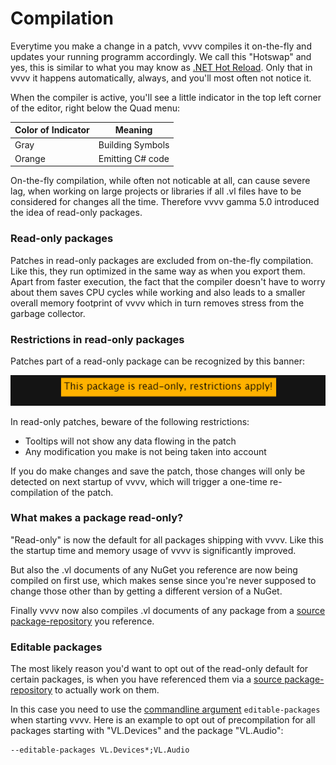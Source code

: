# Compilation

Everytime you make a change in a patch, vvvv compiles it on-the-fly and updates your running programm accordingly. We call this "Hotswap" and yes, this is similar to what you may know as [.NET Hot Reload](https://devblogs.microsoft.com/dotnet/introducing-net-hot-reload/). Only that in vvvv it happens automatically, always, and you'll most often not notice it. 

When the compiler is active, you'll see a little indicator in the top left corner of the editor, right below the Quad menu:

Color of Indicator|Meaning
-|-
Gray|Building Symbols
Orange|Emitting C# code

On-the-fly compilation, while often not noticable at all, can cause severe lag, when working on large projects or libraries if all .vl files have to be considered for changes all the time. Therefore vvvv gamma 5.0 introduced the idea of read-only packages.

### Read-only packages
Patches in read-only packages are excluded from on-the-fly compilation. Like this, they run optimized in the same way as when you export them. Apart from faster execution, the fact that the compiler doesn't have to worry about them saves CPU cycles while working and also leads to a smaller overall memory footprint of vvvv which in turn removes stress from the garbage collector. 

### Restrictions in read-only packages
Patches part of a read-only package can be recognized by this banner:

![](../../images/reference/language/readonly-package-banner.png)

In read-only patches, beware of the following restrictions:
- Tooltips will not show any data flowing in the patch
- Any modification you make is not being taken into account

If you do make changes and save the patch, those changes will only be detected on next startup of vvvv, which will trigger a one-time re-compilation of the patch. 

### What makes a package read-only?
"Read-only" is now the default for all packages shipping with vvvv. Like this the startup time and memory usage of vvvv is significantly improved.

But also the .vl documents of any NuGet you reference are now being compiled on first use, which makes sense since you're never supposed to change those other than by getting a different version of a NuGet. 

Finally vvvv now also compiles .vl documents of any package from a [source package-repository](../extending/contributing.md#source-package-repositories) you reference.

### Editable packages
The most likely reason you'd want to opt out of the read-only default for certain packages, is when you have referenced them via a [source package-repository](../extending/contributing.md#source-package-repositories) to actually work on them. 

In this case you need to use the [commandline argument](../hde/commandline-arguments.md) `editable-packages` when starting vvvv. Here is an example to opt out of precompilation for all packages starting with "VL.Devices" and the package "VL.Audio": 

    --editable-packages VL.Devices*;VL.Audio
